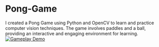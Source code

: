 # Pong-Game
I created a Pong Game using Python and OpenCV to learn and practice computer vision techniques. The game involves paddles and a ball, providing an interactive and engaging environment for learning.
[![Gameplay Demo](https://img.youtube.com/vi/YOUR_VIDEO_ID/0.jpg)](https://www.youtube.com/watch?v=YOUR_VIDEO_ID)
